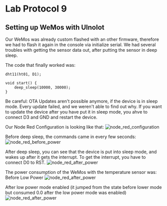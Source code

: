 # Lab Protocol 9

## Setting up WeMos with UlnoIot
Our WeMos was already custom flashed with an other firmware, therefore we had to flash it again in the console via initialize serial.
We had several troubles with getting the sensor data out, after putting the sensor in deep sleep.

The code that finally worked was:
```
dht11(ht01, D1);

void start() {
    deep_sleep(10000, 30000);
}
```

Be careful: OTA Updates aren't possible anymore, if the device is in sleep mode. Every update failed, and we weren't able to find out why.
If you want to update the device after you have put it in sleep mode, you ahve to connect D3 and GND and restart the device.


Our Node Red Configuration is looking like that:
![node_red_configuration](https://github.com/scratcher221/iot_portfolio/tree/master/team/10/images/node_red_configuration.png)

Before deep sleep, the commands came in every few seconds:
![node_red_before_power](https://github.com/scratcher221/iot_portfolio/tree/master/team/10/images/node_red_before_power.png)

After deep sleep, you can see that the device is put into sleep mode, and wakes up after it gets the interrupt.
To get the interrupt, you have to connect D0 to RST.
![node_red_after_power](https://github.com/scratcher221/iot_portfolio/tree/master/team/10/images/node_red_after_power.png)

The power consumption of the WeMos with the temperature sensor was:
Before Low Power
![node_red_after_power](https://github.com/scratcher221/iot_portfolio/tree/master/team/10/images/before_power.jpeg)

After low power mode enabled (it jumped from the state before lower mode but consumed 0.0 after the low power mode was enabled)
![node_red_after_power](https://github.com/scratcher221/iot_portfolio/tree/master/team/10/images/after_power.jpeg)
